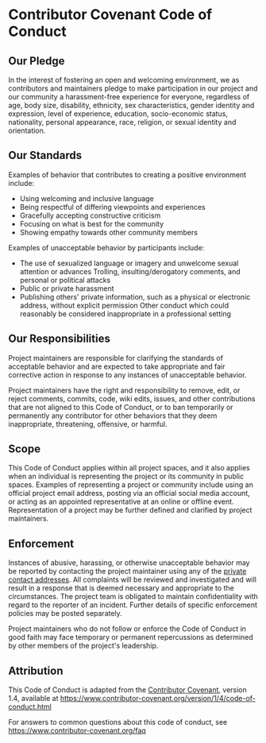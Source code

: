 Contributor Covenant Code of Conduct
====================================

Our Pledge
----------

In the interest of fostering an open and welcoming environment, we as
contributors and maintainers pledge to make participation in our project and
our community a harassment-free experience for everyone, regardless of age,
body size, disability, ethnicity, sex characteristics, gender identity and
expression, level of experience, education, socio-economic status, nationality,
personal appearance, race, religion, or sexual identity and orientation.

Our Standards
-------------

Examples of behavior that contributes to creating a positive environment include:

* Using welcoming and inclusive language
* Being respectful of differing viewpoints and experiences
* Gracefully accepting constructive criticism
* Focusing on what is best for the community
* Showing empathy towards other community members

Examples of unacceptable behavior by participants include:

* The use of sexualized language or imagery and unwelcome sexual attention or
  advances Trolling, insulting/derogatory comments, and personal or political
  attacks
* Public or private harassment
* Publishing others' private information, such as a physical or electronic
  address, without explicit permission Other conduct which could reasonably be
  considered inappropriate in a professional setting

Our Responsibilities
--------------------

Project maintainers are responsible for clarifying the standards of acceptable
behavior and are expected to take appropriate and fair corrective action in
response to any instances of unacceptable behavior.

Project maintainers have the right and responsibility to remove, edit, or
reject comments, commits, code, wiki edits, issues, and other contributions
that are not aligned to this Code of Conduct, or to ban temporarily or
permanently any contributor for other behaviors that they deem inappropriate,
threatening, offensive, or harmful.

Scope
-----

This Code of Conduct applies within all project spaces, and it also applies
when an individual is representing the project or its community in public
spaces. Examples of representing a project or community include using an
official project email address, posting via an official social media account,
or acting as an appointed representative at an online or offline event.
Representation of a project may be further defined and clarified by project
maintainers.

Enforcement
-----------

Instances of abusive, harassing, or otherwise unacceptable behavior may be
reported by contacting the project maintainer using any of the [private contact
addresses](https://github.com/Nanovna-Saver/nanovna-saver#support). All
complaints will be reviewed and investigated and will result in a response that
is deemed necessary and appropriate to the circumstances. The project team is
obligated to maintain confidentiality with regard to the reporter of an
incident. Further details of specific enforcement policies may be posted
separately.

Project maintainers who do not follow or enforce the Code of Conduct in good
faith may face temporary or permanent repercussions as determined by other
members of the project's leadership.

## Attribution

This Code of Conduct is adapted from the [Contributor
Covenant](https://www.contributor-covenant.org), version 1.4, available at
<https://www.contributor-covenant.org/version/1/4/code-of-conduct.html>

For answers to common questions about this code of conduct, see
<https://www.contributor-covenant.org/faq>
